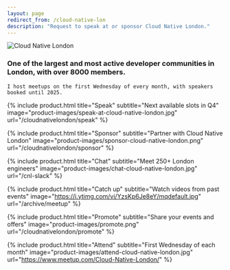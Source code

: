 ```yaml
---
layout: page
redirect_from: /cloud-native-lon
description: "Request to speak at or sponsor Cloud Native London."
---
```

<div class="hero">
<div class="hero-media">
<img src="https://secure.meetupstatic.com/photos/event/4/5/f/7/highres_462557911.jpeg" alt="Cloud Native London" class="hero-image">
</div>
<div class="hero-content-text">
  <div class="hero-text">
    <h3>One of the largest and most active developer communities in London, with over 8000 members.</h3>

    I host meetups on the first Wednesday of every month, with speakers booked until 2025.
  </div>
</div>
</div>

<div class="products">

{% include product.html title="Speak" subtitle="Next available slots in Q4" image="product-images/speak-at-cloud-native-london.jpg" url="/cloudnativelondon/speak" %}

{% include product.html title="Sponsor" subtitle="Partner with Cloud Native London" image="product-images/sponsor-cloud-native-london.png" url="/cloudnativelondon/sponsor" %}

{% include product.html title="Chat" subtitle="Meet 250+ London engineers" image="product-images/chat-cloud-native-london.jpg" url="/cnl-slack" %}

{% include product.html title="Catch up" subtitle="Watch videos from past events" image="https://i.ytimg.com/vi/YzsKp6Je8eY/mqdefault.jpg" url="/archive/meetup" %}

{% include product.html title="Promote" subtitle="Share your events and offers" image="product-images/promote.png" url="/cloudnativelondon/promote" %}

{% include product.html title="Attend" subtitle="First Wednesday of each month" image="product-images/attend-cloud-native-london.jpg" url="https://www.meetup.com/Cloud-Native-London/" %}

</div>
